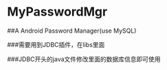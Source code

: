 # MyPasswordMgr
##A Android Password Manager(use MySQL)

###需要用到JDBC插件，在libs里面

###JDBC开头的java文件修改里面的数据库信息即可使用
